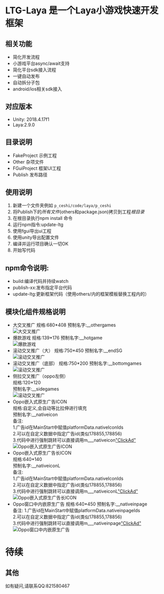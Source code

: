 # LTG-Laya 是一个Laya小游戏快速开发框架
## 相关功能
* 简化开发流程
* 小游戏平台async/await支持
* 简化平台sdk接入流程
* 一键自动发布
* 自动拆分子包
* android/ios相关sdk接入
## 对应版本
* Unity: 2018.4.17f1 
* Laya:2.9.0 

## 目录说明
* FakeProject 示例工程
* Other 杂项文件
* FGuiProject 框架UI工程
* Publish 发布路径

## 使用说明
1. 新建一个文件夹例如 `p_ceshi/code/laya/p_ceshi`
2. 将Publish下的*所有文件*(others和package.json)拷贝到工程*根目录*
3. 在根目录执行npm install 命令
4. 运行npm指令:update-ltg
5. 使用fgui导出ui工程
6. 使用unity导出配置文件
7. 编译并运行项目确认一切OK
8. 开始写代码

## npm命令说明:
* build:编译代码并持续watch
* publish-xx:发布指定平台代码
* update-ltg:更新框架代码（使用others/内的框架模板替换工程内的）

## 模块化组件规格说明
* 大交叉推广 
	规格:680*408
	预制名字:__othergames  
	![大交叉推广](/Doc/img/img_othergames.png)
* 爆款游戏
	规格:139*176
	预制名字:__hotgame  
	![爆款游戏](/Doc/img/img_hotgame.png)
* 滚动交叉推广（大）
	规格:750*450
	预制名字:__endSG  
	![滚动交叉推广](/Doc/img/img_endSG.png)
* 滚动交叉推广（底部）
	规格:750*200
	预制名字:__bottomgames  
	![滚动交叉推广](/Doc/img/img_bottomgames.png)
* 侧拉交叉推广（oppo左侧）  
	规格:120*120  
	预制名字:__sidegames  
	![滚动交叉推广](/Doc/img/sidegames.png)	
* Oppo嵌入式原生广告ICON  
	规格:自定义,会自动等比拉伸进行填充  
	预制名字:__nativeicon  
	备注:  
		1.广告id在MainStart中赋值platformData.nativeIconIds  
		2.可以在自定义数据中指定广告id(类似178855,178856)  
		3.代码中进行强制跳转可以直接调用m___nativeicon["ClickAd"]()  
	![Oppo嵌入式原生广告ICON](/Doc/img/img_nativeicon.png)  
* Oppo嵌入式原生广告长ICON  
	规格:640*140  
	预制名字:__nativeiconL  
	备注:  
		1.广告id在MainStart中赋值platformData.nativeIconIds  
		2.可以在自定义数据中指定广告id(类似178855,178856)  
		3.代码中进行强制跳转可以直接调用m___nativeiconL["ClickAd"]()  
	![Oppo嵌入式原生广告长ICON](/Doc/img/img_nativeiconL.png)  
* Oppo窗口中内嵌原生广告
	规格:640*450
	预制名字:__nativeinpage  
	备注: 
		1.广告id在MainStart中赋值platformData.nativeinpageIds  
		2.可以在自定义数据中指定广告id(类似178855,178856)  
		3.代码中进行强制跳转可以直接调用m___nativeinpage["ClickAd"]()  
	![Oppo窗口中内嵌原生广告](/Doc/img/img_nativeinpage.png) 	

# 待续

## 其他
如有疑问,请联系QQ:821580467


